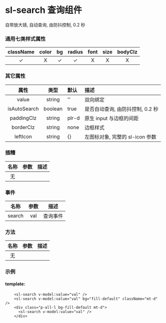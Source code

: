 # sl-search 查询组件

自带放大镜, 自动查询, 由防抖控制, 0.2 秒

### 通用七类样式属性

| className | color |    bg    |  radius  | font  | size  | bodyClz |
| :-------: | :---: | :------: | :------: | :---: | :---: | :-----: |
| &#10003;  | &Chi; | &#10003; | &#10003; | &Chi; | &Chi; |  &Chi;  |

### 其它属性

|     属性     |  类型   | 默认  | 描述                             |
| :----------: | :-----: | :---- | :------------------------------- |
|    value     | string  | ''    | 双向绑定                         |
| isAutoSearch | boolean | true  | 是否自动查询, 由防抖控制, 0.2 秒 |
|  paddingClz  | string  | plr-d | 原生 input 与边框的间距          |
|  borderClz   | string  | none  | 边框样式                         |
|   leftIcon   | string  | {}    | 左图标对象, 完整的 sl-icon 参数  |

### 插糟

| 名称 | 参数 | 描述 |
| :--: | :--: | ---- |
|  无  |      |      |

### 事件

|  名称  | 参数 | 描述     |
| :----: | :--: | -------- |
| search | val  | 查询事件 |

### 方法

| 名称 | 参数 | 描述 |
| :--: | :--: | ---- |
|  无  |      |      |

### 示例

#### template:

```
    <sl-search v-model:value="val" />
    <sl-search v-model:value="val" bg="fill-default" className="mt-d" />
    <div class="p-all-l bg-fill-default mt-d">
      <sl-search v-model:value="val" />
    </div>
```
